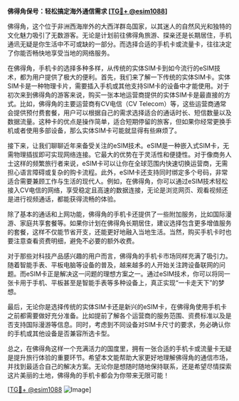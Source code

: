 **佛得角保号：轻松搞定海外通信需求 [[TG💪+ @esim1088](https://t.me/s/esim1088)]**

佛得角，这个位于非洲西海岸外的大西洋群岛国家，以其迷人的自然风光和独特的文化魅力吸引了无数游客。无论是计划前往佛得角旅游、探亲还是长期居住，手机通讯无疑是你生活中不可或缺的一部分。而选择合适的手机卡或流量卡，往往决定了你能否畅快地享受当地的网络服务。

在佛得角，手机卡的选择多种多样，从传统的实体SIM卡到如今流行的eSIM技术，都为用户提供了极大的便利。首先，我们来了解一下传统的实体SIM卡。实体SIM卡是一种物理卡片，需要插入手机或其他支持SIM卡的设备中才能使用。对于初次来到佛得角的游客来说，购买一张本地运营商提供的实体SIM卡是最直接的方式。比如，佛得角的主要运营商有CV电信（CV Telecom）等，这些运营商通常会提供预付费套餐，用户可以根据自己的需求选择适合的通话时长、短信数量以及数据流量。这种卡的优点是操作简单，适合短期停留的旅客，但如果你经常更换手机或者使用多部设备，那么实体SIM卡可能就显得有些麻烦了。

接下来，让我们聊聊近年来备受关注的eSIM技术。eSIM是一种嵌入式SIM卡，无需物理插拔即可实现网络连接。它最大的优势在于灵活性和便捷性。对于像商务人士这样的频繁旅行者来说，eSIM卡可以让你在全球范围内快速切换运营商，无需担心语言障碍或复杂的购卡流程。此外，eSIM卡还支持同时绑定多个号码，非常适合需要兼顾工作与生活的现代人。例如，在佛得角，你可以通过eSIM技术轻松接入CV电信的网络，享受稳定且高速的数据连接，无论是浏览网页、观看视频还是进行视频通话，都能获得流畅的体验。

除了基本的通话和上网功能，佛得角的手机卡还提供了一些附加服务，比如国际漫游、家庭共享套餐等。如果你计划在佛得角长期居住，建议选择包含更多增值服务的套餐，这样不仅能节省开支，还能更好地融入当地生活。当然，购买手机卡时也要注意查看资费明细，避免不必要的额外收费。

对于那些对科技产品感兴趣的用户而言，佛得角的手机卡市场同样充满了吸引力。随着智能手表、平板电脑等设备的普及，越来越多的人开始关注跨设备联网的问题。而eSIM卡正是解决这一问题的理想方案之一。通过eSIM技术，你可以将同一张卡用于手机、平板甚至是智能手表等多种设备上，真正实现“一卡走天下”的梦想。

最后，无论你是选择传统的实体SIM卡还是新兴的eSIM卡，在佛得角使用手机卡之前都需要做好充分准备。比如提前了解各个运营商的服务范围、资费标准以及是否支持国际漫游等信息。同时，考虑到不同设备对SIM卡尺寸的要求，务必确认你的手机或其他设备是否兼容所选卡型。

总之，在佛得角这样一个充满活力的国度里，拥有一张合适的手机卡或流量卡无疑是提升旅行体验的重要环节。希望本文能帮助大家更好地理解佛得角的通信市场，并找到最适合自己的解决方案。无论你是想随时随地保持联系，还是希望尽情探索这片美丽的土地，佛得角的手机卡都会为你带来无限可能！

[[TG💪+ @esim1088](https://t.me/s/esim1088) ![Image](https://i.postimg.cc/4NQfJmqS/Snipaste-2025-05-13-00-14-12.png)]